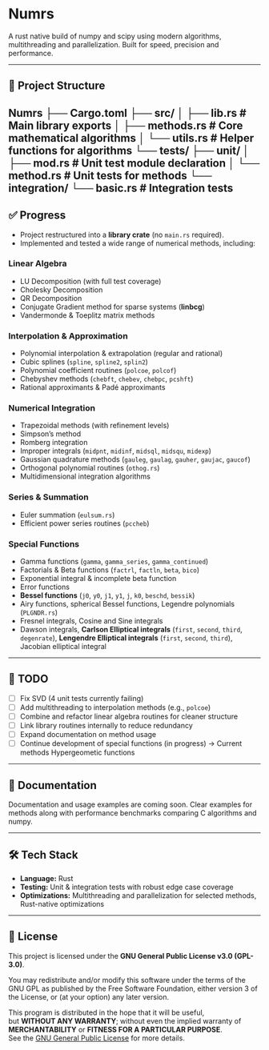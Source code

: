 # Numrs

A rust native build of numpy and scipy using modern algorithms, multithreading and parallelization. Built for speed, precision and performance.   

---

## 📂 Project Structure
Numrs
├── Cargo.toml
├── src/
│ ├── lib.rs # Main library exports
│ ├── methods.rs # Core mathematical algorithms
│ └── utils.rs # Helper functions for algorithms
└── tests/
├── unit/
│ ├── mod.rs # Unit test module declaration
│ └── method.rs # Unit tests for methods
└── integration/
└── basic.rs # Integration tests
---

## ✅ Progress

- Project restructured into a **library crate** (no `main.rs` required).  
- Implemented and tested a wide range of numerical methods, including:  

### Linear Algebra
- LU Decomposition (with full test coverage)  
- Cholesky Decomposition  
- QR Decomposition  
- Conjugate Gradient method for sparse systems (**linbcg**)  
- Vandermonde & Toeplitz matrix methods  

### Interpolation & Approximation
- Polynomial interpolation & extrapolation (regular and rational)  
- Cubic splines (`spline`, `spline2`, `splin2`)  
- Polynomial coefficient routines (`polcoe`, `polcof`)  
- Chebyshev methods (`chebft`, `chebev`, `chebpc`, `pcshft`)  
- Rational approximants & Padé approximants  

### Numerical Integration
- Trapezoidal methods (with refinement levels)  
- Simpson’s method  
- Romberg integration  
- Improper integrals (`midpnt`, `midinf`, `midsql`, `midsqu`, `midexp`)  
- Gaussian quadrature methods (`gauleg`, `gaulag`, `gauher`, `gaujac`, `gaucof`)  
- Orthogonal polynomial routines (`othog.rs`)  
- Multidimensional integration algorithms  

### Series & Summation
- Euler summation (`eulsum.rs`)  
- Efficient power series routines (`pccheb`)  

### Special Functions
- Gamma functions (`gamma`, `gamma_series`, `gamma_continued`)  
- Factorials & Beta functions (`factrl`, `factln`, `beta`, `bico`)  
- Exponential integral & incomplete beta function  
- Error functions  
- **Bessel functions** (`j0`, `y0`, `j1`, `y1`, `j`, `k0`, `beschd`, `bessik`)  
- Airy functions, spherical Bessel functions, Legendre polynomials (`PLGNDR.rs`)  
- Fresnel integrals, Cosine and Sine integrals
- Dawson integrals, **Carlson Elliptical integrals** (`first`, `second`, `third`,  `degenrate`), **Lengendre Elliptical integrals**  (`first`, `second`, `third`), Jacobian elliptical integral

---

## 🚧 TODO

- [ ] Fix SVD (4 unit tests currently failing)  
- [ ] Add multithreading to interpolation methods (e.g., `polcoe`)  
- [ ] Combine and refactor linear algebra routines for cleaner structure  
- [ ] Link library routines internally to reduce redundancy  
- [ ] Expand documentation on method usage  
- [ ] Continue development of special functions (in progress) -> Current methods Hypergeometic functions  

---

## 📖 Documentation

Documentation and usage examples are coming soon. Clear examples for methods along with performance benchmarks comparing C algorithms and numpy.  

---

## 🛠️ Tech Stack

- **Language:** Rust  
- **Testing:** Unit & integration tests with robust edge case coverage  
- **Optimizations:** Multithreading and parallelization for selected methods, Rust-native optimizations  

---

## 📜 License

This project is licensed under the **GNU General Public License v3.0 (GPL-3.0)**.  

You may redistribute and/or modify this software under the terms of the GNU GPL as published by the Free Software Foundation, either version 3 of the License, or (at your option) any later version.  

This program is distributed in the hope that it will be useful,  
but **WITHOUT ANY WARRANTY**; without even the implied warranty of  
**MERCHANTABILITY** or **FITNESS FOR A PARTICULAR PURPOSE**.  
See the [GNU General Public License](https://www.gnu.org/licenses/gpl-3.0.en.html) for more details.  

